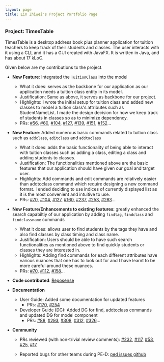 ```yaml
---
layout: page
title: Lin Zhiwei's Project Portfolio Page
---
```

### Project: TimesTable

TimesTable is a desktop address book plus planner application for tuition teachers to keep track of their students
and classes. The user interacts with it using a CLI, and it has a GUI created with JavaFX. It is written in Java,
and has about 17 kLoC.

Given below are my contributions to the project.

* **New Feature**: Integrated the `TuitionClass` into the model
    * What it does: serves as the backbone for our application as our application needs a tuition class entity in its
  model.
    * Justification: Same as above, it serves as backbone for our project. 
    * Highlights: I wrote the initial setup for tuition class and added new classes to model a tuition class's 
attributes such as StudentNameList. I made the design decision for how we keep track of students in classes so as to
minimize dependency.
    * PRs: [\#56](https://github.com/AY2122S1-CS2103T-F11-1/tp/pull/56),
      [\#60](https://github.com/AY2122S1-CS2103T-F11-1/tp/pull/60),
      [\#104](https://github.com/AY2122S1-CS2103T-F11-1/tp/pull/104),
      [\#127](https://github.com/AY2122S1-CS2103T-F11-1/tp/pull/127),
      [\#139](https://github.com/AY2122S1-CS2103T-F11-1/tp/pull/139),
      [\#151](https://github.com/AY2122S1-CS2103T-F11-1/tp/pull/151),
      [\#152](https://github.com/AY2122S1-CS2103T-F11-1/tp/pull/152)...
    
* **New Feature**: Added numerous basic commands related to tuition class such as `addclass`, `editclass` 
and `addtoclass`
  * What it does: adds the basic functionality of being able to interact with tuition classes such as adding a class,
editing a class and adding students to classes.
  * Justification: The functionalities mentioned above are the basic features that our application should have given our
goal and target user.
  * Highlights: Add commands and edit commands are relatively easier than addtoclass command which require designing 
a new command format. I ended deciding to use indices of currently displayed list as it is the most convenient and
intuitive to use.
  * PRs: [\#70](https://github.com/AY2122S1-CS2103T-F11-1/tp/pull/70),
    [\#104](https://github.com/AY2122S1-CS2103T-F11-1/tp/pull/104),
    [\#127](https://github.com/AY2122S1-CS2103T-F11-1/tp/pull/127),
    [\#160](https://github.com/AY2122S1-CS2103T-F11-1/tp/pull/160),
    [\#237](https://github.com/AY2122S1-CS2103T-F11-1/tp/pull/237),
    [\#253](https://github.com/AY2122S1-CS2103T-F11-1/tp/pull/253),
    [\#263](https://github.com/AY2122S1-CS2103T-F11-1/tp/pull/263)...
  
* **New Feature/Enhancements to existing features**: greatly enhanced the search capabiltiy of our application by 
adding `findtag`, `findclass` and `findclassname` commands
  * What it does: allows user to find students by the tags they have and also find classes by class timing and class
name.
  * Justification: Users should be able to have such search functionalities as mentioned above to find quickly students
or classes they are interested in.
  * Highlights: Adding find commands for each different attributes have various nuances that one has to look out for and 
I have learnt to be more careful around these nuances.
  * PRs: [\#70](https://github.com/AY2122S1-CS2103T-F11-1/tp/pull/70),
    [\#112](https://github.com/AY2122S1-CS2103T-F11-1/tp/pull/112),
    [\#158](https://github.com/AY2122S1-CS2103T-F11-1/tp/pull/158)...
  
* **Code contributed**: [Reposense](https://nus-cs2103-ay2122s1.github.io/tp-dashboard/?search=&sort=groupTitle&sortWithin=title&timeframe=commit&mergegroup=&groupSelect=groupByRepos&breakdown=true&checkedFileTypes=docs~functional-code~test-code~other&since=2021-09-17&tabOpen=true&tabAuthor=softmagnet&tabRepo=AY2122S1-CS2103T-F11-1%2Ftp%5Bmaster%5D&authorshipIsMergeGroup=false&authorshipFileTypes=docs~functional-code~test-code&authorshipIsBinaryFileTypeChecked=false&tabType=authorship)

* **Documentation**
  * User Guide: Added some documentation for updated features
    * PRs: [\#170](https://github.com/AY2122S1-CS2103T-F11-1/tp/pull/170), 
          [\#254](https://github.com/AY2122S1-CS2103T-F11-1/tp/pull/254)
  * Developer Guide (DG): Added DG for find, addtoclass commands and updated DG for model component
    * PRs: [\#88](https://github.com/AY2122S1-CS2103T-F11-1/tp/pull/88),
            [\#293](https://github.com/AY2122S1-CS2103T-F11-1/tp/pull/293),
            [\#308](https://github.com/AY2122S1-CS2103T-F11-1/tp/pull/308),
            [\#312](https://github.com/AY2122S1-CS2103T-F11-1/tp/pull/312),
            [\#326](https://github.com/AY2122S1-CS2103T-F11-1/tp/pull/326)...
      
* **Community**
    * PRs reviewed (with non-trivial review comments):  [\#232](https://github.com/AY2122S1-CS2103T-F11-1/tp/pull/232), 
  [\#117](https://github.com/AY2122S1-CS2103T-F11-1/tp/pull/117),
  [\#53](https://github.com/AY2122S1-CS2103T-F11-1/tp/pull/53),
  [\#25](https://github.com/AY2122S1-CS2103T-F11-1/tp/pull/25),
  [\#17](https://github.com/AY2122S1-CS2103T-F11-1/tp/pull/17)

    * Reported bugs for other teams during PE-D: [ped issues github](https://github.com/softmagnet/ped)
